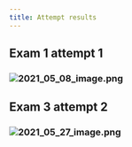 ```yaml
---
title: Attempt results
---
```


## Exam 1 attempt 1
### ![2021_05_08_image.png](https://cdn.logseq.com/%2F19d8129d-f0d6-41c0-a53b-bbfce3d097ca3c5f00e9-9641-4f90-a09a-1c96d74b13812021_05_08_image.png?Expires=4774094417&Signature=JTBc0yIT7j~IKLn1HQYGtkgrQnzjXMprQ5-sXipfUdNw6ykuo8mXEs5KrDm9jnGCzGPiB14zWTEj9OEczbpzCFE5CdxxbzyiQ8waTELkz9Vscp7mGSQIHkQwtTAyigcPYzfaWX6JPoba3weFqsMpoz8GMh0z1yVhaWC9RRU3h8hMOzRyJw35xoSbEQYa2Bk732CmG9-s4yRyzdjnWoHXmMxTp7WK2~-ajee6nBtr6sy7-alUJhOheAEHuWvLjWMQALUz8UVGC~ypBDxPP8GRbq4gxQuoYSlvErF1JPKVwUIVBaptm97tU8mjQm2hBYy4LkSrNBUbMcuxxWFDcdQ1QQ__&Key-Pair-Id=APKAJE5CCD6X7MP6PTEA)
## Exam 3 attempt 2
### ![2021_05_27_image.png](https://cdn.logseq.com/%2F19d8129d-f0d6-41c0-a53b-bbfce3d097cad45c1980-1608-486c-9e85-11ab1cf9061e2021_05_27_image.png?Expires=4775765772&Signature=Mk2lxXGGfth3lX9HILNLg6JnNIGTz1UXmiCdEir2ZBZzsYvyPk9-4MFS8xakhOKOeP30jBVs-CK63TAhYe7MOjYAj~XWZE2yPDo1WrxgtabEp-KSn3ZlCThmemAymqg-LCXOIv8-vrrWnb2RJ~SkPtPXZexxtslhWW8b63mQ7V9vuoPOGOy4bys7bERojX74QtSEfofnLrg0txSS661QUNjQByiFwjYDPDSuESrXg9jApswzvsxgQcBxXPluQxTHp~Z1JQjkCA0fr6tQCkiLKF44q9Q5ZN9mubyGM-mLdFoIOnOT5KmCVWgTDjgwtNMPLMjvgPEF4Cc5rBs7Ed5GdQ__&Key-Pair-Id=APKAJE5CCD6X7MP6PTEA)
###
